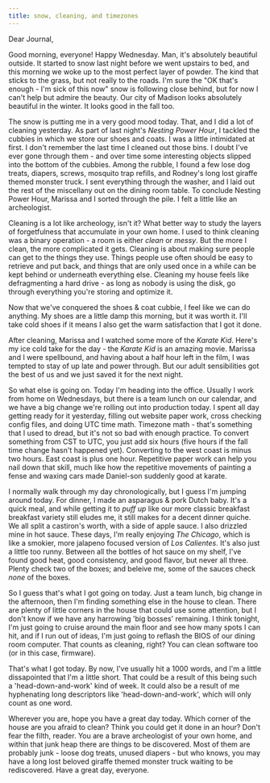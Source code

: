 ```yaml
---
title: snow, cleaning, and timezones
---
```


Dear Journal,

Good morning, everyone! Happy Wednesday. Man, it's absolutely beautiful
outside. It started to snow last night before we went upstairs to bed,
and this morning we woke up to the most perfect layer of powder. The
kind that sticks to the grass, but not really to the roads. I'm sure the
"OK that's enough - I'm sick of this now" snow is following close
behind, but for now I can't help but admire the beauty. Our city of
Madison looks absolutely beautiful in the winter. It looks good in the
fall too.

The snow is putting me in a very good mood today. That, and I did a lot
of cleaning yesterday. As part of last night's *Nesting Power Hour*, I
tackled the cubbies in which we store our shoes and coats. I was a
little intimidated at first. I don't remember the last time I cleaned
out those bins. I doubt I've ever gone through them - and over time some
interesting objects slipped into the bottom of the cubbies. Among the
rubble, I found a few lose dog treats, diapers, screws, mosquito trap
refills, and Rodney's long lost giraffe themed monster truck. I sent
everything through the washer, and I laid out the rest of the miscellany
out on the dining room table. To conclude Nesting Power Hour, Marissa
and I sorted through the pile. I felt a little like an archeologist.

Cleaning is a lot like archeology, isn't it? What better way to study
the layers of forgetfulness that accumulate in your own home. I used to
think cleaning was a binary operation - a room is either *clean* or
*messy*. But the more I clean, the more complicated it gets. Cleaning is
about making sure people can get to the things they use. Things people
use often should be easy to retrieve and put back, and things that are
only used once in a while can be kept behind or underneath everything
else. Cleaning my house feels like defragmenting a hard drive - as long
as nobody is using the disk, go through everything you're storing and
optimize it.

Now that we've conquered the shoes & coat cubbie, I feel like we can do
anything. My shoes are a little damp this morning, but it was worth it.
I'll take cold shoes if it means I also get the warm satisfaction that I
got it done.

After cleaning, Marissa and I watched some more of the *Karate Kid*.
Here's my ice cold take for the day - the *Karate Kid* is an amazing
movie. Marissa and I were spellbound, and having about a half hour left
in the film, I was tempted to stay of up late and power through. But our
adult sensibilities got the best of us and we just saved it for the next
night.

So what else is going on. Today I'm heading into the office. Usually I
work from home on Wednesdays, but there is a team lunch on our calendar,
and we have a big change we're rolling out into production today. I
spent all day getting ready for it yesterday, filling out website paper
work, cross checking config files, and doing UTC time math. Timezone
math - that's something that I used to dread, but it's not so bad with
enough practice. To convert something from CST to UTC, you just add six
hours (five hours if the fall time change hasn't happened yet).
Converting to the west coast is minus two hours. East coast is plus one
hour. Repetitive paper work can help you nail down that skill, much like
how the repetitive movements of painting a fense and waxing cars made
Daniel-son suddenly good at karate.

I normally walk through my day chronologically, but I guess I'm jumping
around today. For dinner, I made an asparagus & pork Dutch baby. It's a
quick meal, and while getting it to *puff up* like our more classic
breakfast breakfast variety still eludes me, it still makes for a decent
dinner quiche. We all split a castiron's worth, with a side of apple
sauce. I also drizzled mine in hot sauce. These days, I'm really
enjoying *The Chicago*, which is like a smokier, more jalapeno focused
version of *Los Calientes*. It's also just a little too runny. Between
all the bottles of hot sauce on my shelf, I've found good heat, good
consistency, and good flavor, but never all three. Plenty check two of
the boxes; and beleive me, some of the sauces check *none* of the boxes.

So I guess that's what I got going on today. Just a team lunch, big
change in the afternoon, then I'm finding something else in the house to
clean. There are plenty of little corners in the house that could use
some attention, but I don't know if we have any harrowing 'big bosses'
remaining. I think tonight, I'm just going to cruise around the main
floor and see how many spots I can hit, and if I run out of ideas, I'm
just going to reflash the BIOS of our dining room computer. That counts
as cleaning, right? You can clean software too (or in this case,
firmware).

That's what I got today. By now, I've usually hit a 1000 words, and I'm
a little dissapointed that I'm a little short. That could be a result of
this being such a 'head-down-and-work' kind of week. It could also be a
result of me hyphenating long descriptors like 'head-down-and-work',
which will only count as one word.

Wherever you are, hope you have a great day today. Which corner of the
house are you afraid to clean? Think you could get it done in an hour?
Don't fear the filth, reader. You are a brave archeologist of your own
home, and within that junk heap there are things to be discovered. Most
of them are probably junk - loose dog treats, unused diapers - but who
knows, you may have a long lost beloved giraffe themed monster truck
waiting to be rediscovered. Have a great day, everyone.

